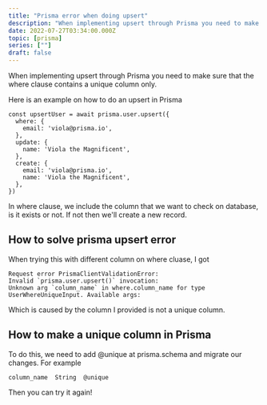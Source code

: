```yaml
---
title: "Prisma error when doing upsert"
description: "When implementing upsert through Prisma you need to make sure that the where clause contains a unique column only"
date: 2022-07-27T03:34:00.000Z
topic: [prisma]
series: [""]
draft: false
---
```

When implementing upsert through Prisma you need to make sure that the where clause contains a unique column only.

Here is an example on how to do an upsert in Prisma
```
const upsertUser = await prisma.user.upsert({
  where: {
    email: 'viola@prisma.io',
  },
  update: {
    name: 'Viola the Magnificent',
  },
  create: {
    email: 'viola@prisma.io',
    name: 'Viola the Magnificent',
  },
})
```

In where clause, we include the column that we want to check on database, is it exists or not. If not then we'll create a new record.

## How to solve prisma upsert error
When trying this with different column on where cluase, I got
```
Request error PrismaClientValidationError:  
Invalid `prisma.user.upsert()` invocation:  
Unknown arg `column_name` in where.column_name for type UserWhereUniqueInput. Available args:
```

Which is caused by the column I provided is not a unique column.

## How to make a unique column in Prisma
To do this, we need to add @unique at prisma.schema and migrate our changes.
For example
```
column_name  String  @unique
```

Then you can try it again!


